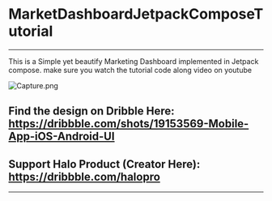 # MarketDashboardJetpackComposeTutorial

---
This is a Simple yet beautify Marketing Dashboard implemented in Jetpack compose. make sure you watch the tutorial code along video on youtube

![Capture.png](https://cdn.dribbble.com/userupload/3284123/file/original-249cfd7c8a9fd4bf98960e67cf247a03.png)

## Find the design on Dribble Here:  https://dribbble.com/shots/19153569-Mobile-App-iOS-Android-UI
## Support Halo Product (Creator Here): https://dribbble.com/halopro

---
